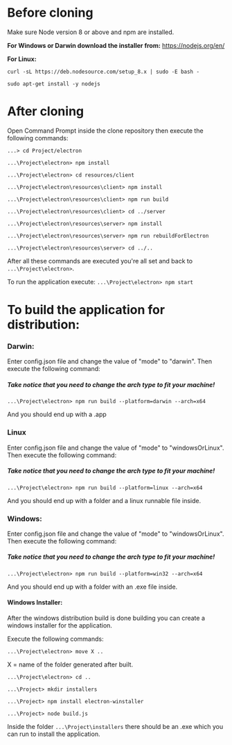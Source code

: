 # Before cloning

Make sure Node version 8 or above and npm are installed.

**For Windows or Darwin download the installer from:** https://nodejs.org/en/

**For Linux:**

`curl -sL https://deb.nodesource.com/setup_8.x | sudo -E bash - `

`sudo apt-get install -y nodejs `


# After cloning

Open Command Prompt inside the clone repository then execute the following commands:

`...> cd Project/electron`

`...\Project\electron> npm install`

`...\Project\electron> cd resources/client`

`...\Project\electron\resources\client> npm install`

`...\Project\electron\resources\client> npm run build`

`...\Project\electron\resources\client> cd ../server`

`...\Project\electron\resources\server> npm install`

`...\Project\electron\resources\server> npm run rebuildForElectron`

`...\Project\electron\resources\server> cd ../..`

After all these commands are executed you're all set and back to `...\Project\electron>`.

To run the application execute:
`...\Project\electron> npm start`

# To build the application for distribution:

### Darwin:

Enter config.json file and change the value of "mode" to "darwin".
Then execute the following command:

##### Take notice that you need to change the arch type to fit your machine! #####

`...\Project\electron> npm run build --platform=darwin --arch=x64`

And you should end up with a .app


### Linux

Enter config.json file and change the value of "mode" to "windowsOrLinux".
Then execute the following command:

##### Take notice that you need to change the arch type to fit your machine! #####

`...\Project\electron> npm run build --platform=linux --arch=x64`

And you should end up with a folder and a linux runnable file inside.


### Windows:

Enter config.json file and change the value of "mode" to "windowsOrLinux".
Then execute the following command:

##### Take notice that you need to change the arch type to fit your machine! #####

`...\Project\electron> npm run build --platform=win32 --arch=x64`

And you should end up with a folder with an .exe file inside.

#### Windows Installer:

After the windows distribution build is done building you can create a windows installer for the application.

Execute the following commands:

`...\Project\electron> move X ..`

X = name of the folder generated after built.

`...\Project\electron> cd ..`

`...\Project> mkdir installers`

`...\Project> npm install electron-winstaller`

`...\Project> node build.js`

Inside the folder `...\Project\installers` there should be an .exe which you can run to install the application.
